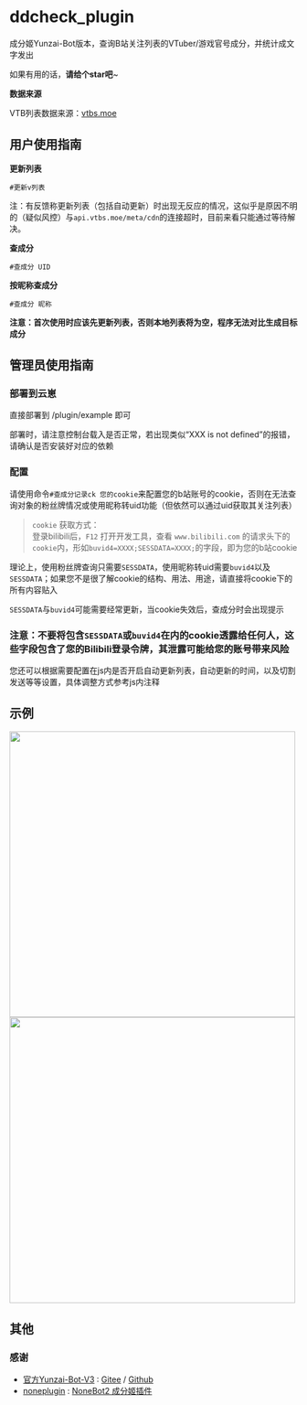# ddcheck_plugin
成分姬Yunzai-Bot版本，查询B站关注列表的VTuber/游戏官号成分，并统计成文字发出

如果有用的话，**请给个star吧**~

**数据来源**

VTB列表数据来源：[vtbs.moe](https://vtbs.moe/)

## 用户使用指南

**更新列表**

```
#更新v列表
```

注：有反馈称更新列表（包括自动更新）时出现无反应的情况，这似乎是原因不明的（疑似风控）与`api.vtbs.moe/meta/cdn`的连接超时，目前来看只能通过等待解决。

**查成分**

```
#查成分 UID
```

**按昵称查成分**

```
#查成分 昵称
```
**注意：首次使用时应该先更新列表，否则本地列表将为空，程序无法对比生成目标成分**

## 管理员使用指南
### 部署到云崽

直接部署到 /plugin/example 即可

部署时，请注意控制台载入是否正常，若出现类似“XXX is not defined”的报错，请确认是否安装好对应的依赖

### 配置
请使用命令`#查成分记录ck 您的cookie`来配置您的b站账号的cookie，否则在无法查询对象的粉丝牌情况或使用昵称转uid功能（但依然可以通过uid获取其关注列表）

> `cookie` 获取方式：<br>
> 登录bilibili后，`F12` 打开开发工具，查看 `www.bilibili.com` 的请求头下的`cookie`内，形如`buvid4=XXXX;SESSDATA=XXXX;`的字段，即为您的b站cookie <br>

理论上，使用粉丝牌查询只需要`SESSDATA`，使用昵称转uid需要`buvid4`以及`SESSDATA`；如果您不是很了解cookie的结构、用法、用途，请直接将cookie下的所有内容贴入

`SESSDATA`与`buvid4`可能需要经常更新，当cookie失效后，查成分时会出现提示

<b><h3>注意：不要将包含`SESSDATA`或`buvid4`在内的cookie透露给任何人，这些字段包含了您的Bilibili登录令牌，其泄露可能给您的账号带来风险</h3></b>

您还可以根据需要配置在js内是否开启自动更新列表，自动更新的时间，以及切割发送等等设置，具体调整方式参考js内注释

## 示例
<div align="left">
  <img src="https://i0.hdslb.com/bfs/new_dyn/88a145db1880ccd159e3ea3b48bf524111022578.png" height=500px />
  <img src="https://i0.hdslb.com/bfs/new_dyn/453a037d4108cad14734cadbe48c46b111022578.jpg" height=500px />
</div>

## 其他
### 感谢
* [官方Yunzai-Bot-V3](https://github.com/Le-niao/Yunzai-Bot) : [Gitee](https://gitee.com/Le-niao/Yunzai-Bot)
  / [Github](https://github.com/Le-niao/Yunzai-Bot)
* [noneplugin](https://github.com/noneplugin/) : [NoneBot2 成分姬插件](https://github.com/noneplugin/nonebot-plugin-ddcheck)
